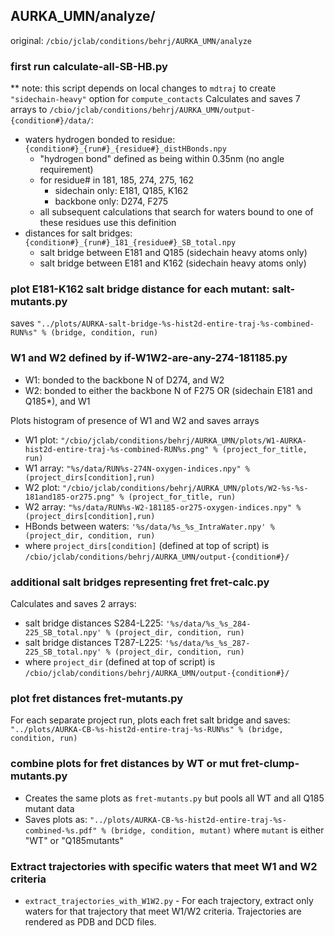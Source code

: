 ## AURKA_UMN/analyze/
original: `/cbio/jclab/conditions/behrj/AURKA_UMN/analyze`
### first run calculate-all-SB-HB.py
** note: this script depends on local changes to `mdtraj` to create `"sidechain-heavy"` option for `compute_contacts`
Calculates and saves 7 arrays to `/cbio/jclab/conditions/behrj/AURKA_UMN/output-{condition#}/data/`:
* waters hydrogen bonded to residue: `{condition#}_{run#}_{residue#}_distHBonds.npy`
  * "hydrogen bond" defined as being within 0.35nm (no angle requirement)
  * for residue# in 181, 185, 274, 275, 162
    * sidechain only: E181, Q185, K162
    * backbone only: D274, F275
  * all subsequent calculations that search for waters bound to one of these residues use this definition
* distances for salt bridges: `{condition#}_{run#}_181_{residue#}_SB_total.npy`
  * salt bridge between E181 and Q185 (sidechain heavy atoms only)
  * salt bridge between E181 and K162 (sidechain heavy atoms only)

### plot E181-K162 salt bridge distance for each mutant: salt-mutants.py
saves `"../plots/AURKA-salt-bridge-%s-hist2d-entire-traj-%s-combined-RUN%s" % (bridge, condition, run)`

### W1 and W2 defined by if-W1W2-are-any-274-181185.py
* W1: bonded to the backbone N of D274, and W2
* W2: bonded to either the backbone N of F275 OR (sidechain E181 and Q185*), and W1

Plots histogram of presence of W1 and W2 and saves arrays
* W1 plot: `"/cbio/jclab/conditions/behrj/AURKA_UMN/plots/W1-AURKA-hist2d-entire-traj-%s-combined-RUN%s.png" % (project_for_title, run)`
* W1 array: `"%s/data/RUN%s-274N-oxygen-indices.npy" % (project_dirs[condition],run)`
* W2 plot: `"/cbio/jclab/conditions/behrj/AURKA_UMN/plots/W2-%s-%s-181and185-or275.png" % (project_for_title, run)`
* W2 array: `"%s/data/RUN%s-W2-181185-or275-oxygen-indices.npy" % (project_dirs[condition],run)`
* HBonds between waters: `'%s/data/%s_%s_IntraWater.npy' % (project_dir, condition, run)`
* where `project_dirs[condition]` (defined at top of script) is `/cbio/jclab/conditions/behrj/AURKA_UMN/output-{condition#}/`

### additional salt bridges representing fret fret-calc.py
Calculates and saves 2 arrays:
* salt bridge distances S284-L225: `'%s/data/%s_%s_284-225_SB_total.npy' % (project_dir, condition, run)`
* salt bridge distances T287-L225: `'%s/data/%s_%s_287-225_SB_total.npy' % (project_dir, condition, run)`
* where `project_dir` (defined at top of script) is `/cbio/jclab/conditions/behrj/AURKA_UMN/output-{condition#}/`

### plot fret distances fret-mutants.py
For each separate project run, plots each fret salt bridge and saves:
`"../plots/AURKA-CB-%s-hist2d-entire-traj-%s-RUN%s" % (bridge, condition, run)`

### combine plots for fret distances by WT or mut fret-clump-mutants.py
* Creates the same plots as `fret-mutants.py` but pools all WT and all Q185 mutant data
* Saves plots as: `"../plots/AURKA-CB-%s-hist2d-entire-traj-%s-combined-%s.pdf" % (bridge, condition, mutant)` 
where `mutant` is either "WT" or "Q185mutants"

### Extract trajectories with specific waters that meet W1 and W2 criteria

* `extract_trajectories_with_W1W2.py` - For each trajectory, extract only waters for that trajectory that meet W1/W2 criteria.
  Trajectories are rendered as PDB and DCD files.

